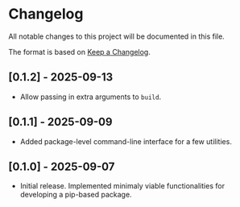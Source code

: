 # Changelog

All notable changes to this project will be documented in this file.

The format is based on [Keep a Changelog](https://keepachangelog.com/en/1.0.0/).


## [0.1.2] - 2025-09-13

- Allow passing in extra arguments to `build`.


## [0.1.1] - 2025-09-09

- Added package-level command-line interface for a few utilities.


## [0.1.0] - 2025-09-07

- Initial release. Implemented minimaly viable functionalities for developing a pip-based package.
